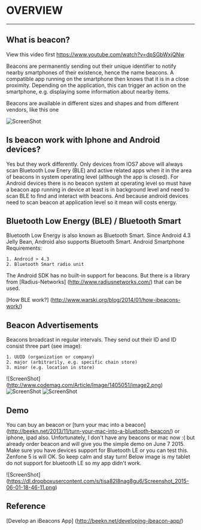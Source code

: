 # OVERVIEW
-----

 What is beacon?
---------------
View this video first https://www.youtube.com/watch?v=dpSGbWxjQNw

Beacons are permanently sending out their unique identifier to notify nearby smartphones of their existence, hence the name beacons. A compatible app running on the smartphone then knows that it is in a close proximity. Depending on the application, this can trigger an action on the smartphone, e.g. displaying some information about nearby items.

Beacons are available in different sizes and shapes and from different vendors, like this one

![ScreenShot](http://3.bp.blogspot.com/-2WhxB_Pur9Q/U1Ph5FFuA9I/AAAAAAAAAG4/dM55P_bD26g/s1600/beacon.png)

 Is beacon work with Iphone and Android devices?
--------------
Yes but they work differently.
Only devices from IOS7 above will always scan Bluetooth Low Enery (BLE) and active related apps when it in the area of beacons in system operating level (although the app is closed). 
For Android devices there is no beacon system at operating level so must have a beacon app running in device at least is in background level and need to scan BLE to find and interact with beacons. And because android devices need to scan beacon at application level so it mean will costs energy.

 Bluetooth Low Energy (BLE) / Bluetooth Smart
---------------
Bluetooth Low Energy is also known as Bluetooth Smart. Since Android 4.3 Jelly Bean, Android also supports Bluetooth Smart.
Android Smartphone Requirements:

    1. Android > 4.3
    2. Bluetooth Smart radio unit

The Android SDK has no built-in support for beacons. But there is a library from [Radius-Networks] (http://www.radiusnetworks.com/) that can be used.   

[How BLE work?] (http://www.warski.org/blog/2014/01/how-ibeacons-work/)

 Beacon Advertisements
---------------
Beacons broadcast in regular intervals. They send out their ID and ID consist three part (see image):

    1. UUID (organization or company)
    2. major (arbitrarily, e.g. specific chain store)
    3. minor (e.g. location in store)
	
![ScreenShot] (http://www.codemag.com/Article/Image/1405051/image2.png)
![ScreenShot](http://blog.reco2.me/wp-content/uploads/2015/01/Bluetooth-Beacon-How-Infographic.jpg)
![ScreenShot](http://image.slidesharecdn.com/aretailersguidetoibeaconmarketingdeckkkdmms-140409102017-phpapp01/95/a-retailers-guide-to-ibeacon-marketing-37-638.jpg?cb=1397038906)


Demo 
---------------
You can buy an beacon or [turn your mac into a beacon] (http://beekn.net/2013/11/turn-your-mac-into-a-bluetooth-beacon/) or iphone, ipad also. 
Unfortunately, I don't have any beacons or mac now :( but already order beacon and will give you the simple demo on June 7 2015. Make sure you have devices support for Bluetooth LE or you can test this. Zenfone 5 is will OK. So keep calm and stay turn! Below image is my tablet do not support for bluetooth LE so my app didn't work.

![ScreenShot] (https://dl.dropboxusercontent.com/s/tisa82l8nag8gu6/Screenshot_2015-06-01-18-46-11.png)

Reference 	
---------------
[Develop an iBeacons App] (http://beekn.net/developing-ibeacon-app/)

